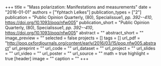 +++
title = "Mass polarization: Manifestations and measurements"
date = "2016-01-01"
authors = ["Yphtach Lelkes"]
publication_types = ["2"]
publication = "Public Opinion Quarterly, (80), Specialissue1, _pp. 392--410_, https://doi.org/10.1093/poq/nfw005"
publication_short = "Public Opinion Quarterly, (80), Specialissue1, _pp. 392--410_, https://doi.org/10.1093/poq/nfw005"
abstract = ""
abstract_short = ""
image_preview = ""
selected = false
projects = []
tags = []
url_pdf = "http://poq.oxfordjournals.org/content/early/2016/03/15/poq.nfw005.abstract"
url_preprint = ""
url_code = ""
url_dataset = ""
url_project = ""
url_slides = ""
url_video = ""
url_poster = ""
url_source = ""
math = true
highlight = true
[header]
image = ""
caption = ""
+++
